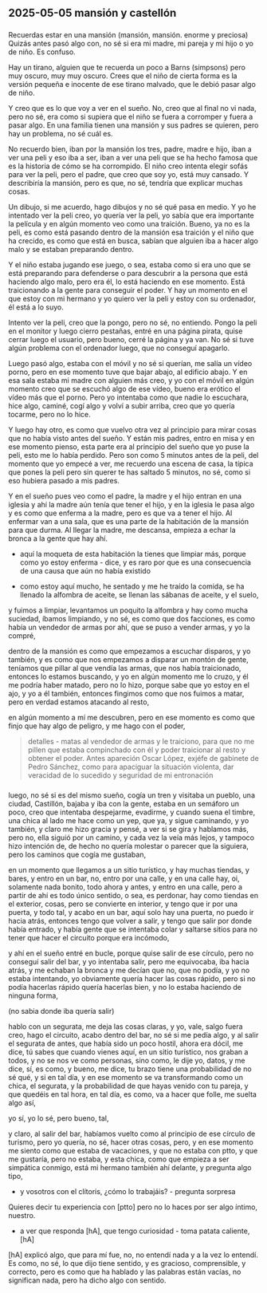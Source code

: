 ## 2025-05-05 mansión y castellón

###

Recuerdas estar en una mansión (mansión, mansión. enorme y preciosa) 
Quizás antes pasó algo con, no sé si era mi madre, mi pareja y mi hijo o yo de niño. Es confuso.

Hay un tirano, alguien que te recuerda un poco a Barns (simpsons) pero muy oscuro, muy muy oscuro. 
Crees que el niño de cierta forma es la versión pequeña e inocente de ese tirano malvado, que le debió pasar algo de niño.

Y creo que es lo que voy a ver en el sueño. No, creo que al final no vi nada, pero no sé, era como si supiera que el niño se fuera a corromper y fuera a pasar algo. En una familia tienen una mansión y sus padres se quieren, pero hay un problema, no sé cuál es.

No recuerdo bien, iban por la mansión los tres, padre, madre e hijo, iban a ver una peli y eso iba a ser, iban a ver una peli que se ha hecho famosa que es la historia de cómo se ha corrompido. El niño creo intenta elegir sofás para ver la peli, pero el padre, que creo que soy yo, está muy cansado. Y describiría la mansión, pero es que, no sé, tendría que explicar muchas cosas.

Un dibujo, si me acuerdo, hago dibujos y no sé qué pasa en medio. Y yo he intentado ver la peli creo, yo quería ver la peli, yo sabía que era importante la película y en algún momento veo como una traición. Bueno, ya no es la peli, es como está pasando dentro de la mansión esa traición y el niño que ha crecido, es como que está en busca, sabían que alguien iba a hacer algo malo y se estaban preparando dentro.

Y el niño estaba jugando ese juego, o sea, estaba como si era uno que se está preparando para defenderse o para descubrir a la persona que está haciendo algo malo, pero era él, lo está haciendo en ese momento. Está traicionando a la gente para conseguir el poder. Y hay un momento en el que estoy con mi hermano y yo quiero ver la peli y estoy con su ordenador, él está a lo suyo.

Intento ver la peli, creo que la pongo, pero no sé, no entiendo. Pongo la peli en el monitor y luego cierro pestañas, entré en una página pirata, quise cerrar luego el usuario, pero bueno, cerré la página y ya van. No sé si tuve algún problema con el ordenador luego, que no conseguí apagarlo.

Luego pasó algo, estaba con el móvil y no sé si querían, me salía un vídeo porno, pero en ese momento tuve que bajar abajo, al edificio abajo. Y en esa sala estaba mi madre con alguien más creo, y yo con el móvil en algún momento creo que se escuchó algo de ese vídeo, bueno era erótico el vídeo más que el porno. Pero yo intentaba como que nadie lo escuchara, hice algo, caminé, cogí algo y volví a subir arriba, creo que yo quería tocarme, pero no lo hice.

Y luego hay otro, es como que vuelvo otra vez al principio para mirar cosas que no había visto antes del sueño. Y están mis padres, entro en misa y en ese momento pienso, esta parte era al principio del sueño que yo puse la peli, esto me lo había perdido. Pero son como 5 minutos antes de la peli, del momento que yo empecé a ver, me recuerdo una escena de casa, la típica que pones la peli pero sin querer te has saltado 5 minutos, no sé, como si eso hubiera pasado a mis padres.

Y en el sueño pues veo como el padre, la madre y el hijo entran en una iglesia y ahí la madre aún tenía que tener el hijo, y en la iglesia le pasa algo y es como que enferma a la madre, pero es que va a tener el hijo.
Al enfermar van a una sala, que es una parte de la habitación de la mansión para que durma.
Al llegar la madre, me descansa, empieza a echar la bronca a la gente que hay ahí.

- aquí la moqueta de esta habitación la tienes que limpiar más, porque como yo estoy enferma - dice, y es raro por que es una consecuencia de una causa que aún no había existido

- como estoy aquí mucho, he sentado y me he traído la comida, se ha llenado la alfombra de aceite, se llenan las sábanas de aceite, y el suelo,

y fuimos a limpiar, levantamos un poquito la alfombra y hay como mucha suciedad, íbamos limpiando, y no sé, es como que dos facciones, es como había un vendedor de armas por ahí, que se puso a vender armas, y yo la compré,

dentro de la mansión es como que empezamos a escuchar disparos, y yo también, y es como que nos empezamos a disparar un montón de gente,
teníamos que pillar al que vendía las armas, que nos había traicionado, entonces lo estamos buscando, y yo en algún momento me lo cruzo, y él me podría haber matado, pero no lo hizo, porque sabe que yo estoy en el ajo, y yo a él también, entonces fingimos como que nos fuimos a matar, pero en verdad estamos atacando al resto,
 
en algún momento a mí me descubren, pero en ese momento es como que finjo que hay algo de peligro, y me hago con el poder,

> detalles - matas al vendedor de armas y le traiciono, para que no me pillen que estaba compinchado con él y poder traicionar al resto y obtener el poder. Antes apareción Oscar López, exjéfe de gabinete de Pedro Sánchez, como para apaciguar la situación violenta, dar veracidad de lo sucedido y seguridad de mi entronación

###

luego, no sé si es del mismo sueño, cogía un tren y visitaba un pueblo, una ciudad, Castillón, bajaba y iba con la gente, estaba en un semáforo un poco, creo que intentaba despejarme, evadirme, y cuando suena el timbre, una chica al lado me hace como un yep, que ya, y sigue caminando, y yo también, y claro me hizo gracia y pensé, a ver si se gira y hablamos más, pero no, ella siguió por un camino, y cada vez la veía más lejos, y tampoco hizo intención de, de hecho no quería molestar o parecer que la siguiera, pero los caminos que cogía me gustaban, 

en un momento que llegamos a un sitio turístico, y hay muchas tiendas, y bares, y entro en un bar, no, entro por una calle, y en una calle hay, oi, solamente nada bonito, todo ahora y antes, y entro en una calle, pero a partir de ahí es todo único sentido, o sea, es perdonar, hay como tiendas en el exterior, cosas, pero se convierte en interior, y tengo que ir por una puerta, y todo tal, y acabo en un bar, aquí solo hay una puerta, no puedo ir hacia atrás, entonces tengo que volver a salir, y tengo que salir por donde había entrado, y había gente que se intentaba colar y saltarse sitios para no tener que hacer el circuito porque era incómodo,

y ahí en el sueño entré en bucle, porque quise salir de ese círculo, pero no conseguí salir del bar, y yo intentaba salir, pero me equivocaba, iba hacia atrás, y me echaban la bronca y me decían que no, que no podía, y yo no estaba intentando, yo obviamente quería hacer las cosas rápido, pero si no podía hacerlas rápido quería hacerlas bien, y no lo estaba haciendo de ninguna forma,

(no sabia donde iba quería salir)

hablo con un segurata, me deja las cosas claras, y yo, vale, salgo fuera creo, hago el circuito, acabo dentro del bar, no sé si me pedía algo, y al salir el segurata de antes, que había sido un poco hostil, ahora era dócil, me dice, tú sabes que cuando vienes aquí, en un sitio turístico, nos graban a todos, y no se nos ve como personas, sino como, le dije yo, datos, y me dice, sí, es como, y bueno, me dice, tu brazo tiene una probabilidad de no sé qué, y si en tal día, y en ese momento se va transformando como un chica, el segurata, y la probabilidad de que hayas venido con tu pareja, y que quedéis en tal hora, en tal día, es como, va a hacer que folle, me suelta algo así,

yo sí, yo lo sé, pero bueno, tal,

y claro, al salir del bar, habíamos vuelto como al principio de ese círculo de turismo, pero yo quería, no sé, hacer otras cosas, pero, y en ese momento me siento como que estaba de vacaciones, y que no estaba con ptto, y que me gustaría, pero no estaba, y esta chica, como que empieza a ser simpática conmigo, está mi hermano también ahí delante, y pregunta algo tipo,

- y vosotros con el clítoris, ¿cómo lo trabajáis?  - pregunta sorpresa

Quieres decir tu experiencia con [ptto] pero no lo haces por ser algo íntimo, nuestro.

- a ver que responda [hA], que tengo curiosidad - toma patata caliente, [hA]

[hA] explicó algo, que para mí fue, no, no entendí nada y a la vez lo entendí. Es como, no sé, lo que dijo tiene sentido, y es gracioso, comprensible, y correcto, pero es como que ha hablado y las palabras están vacías, no significan nada, pero ha dicho algo con sentido.
